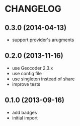 CHANGELOG
=========

0.3.0 (2014-04-13)
------------------

* support provider's arugments


0.2.0 (2013-11-16)
------------------

* use Geocoder 2.3.x
* use config file
* use singleton instead of share
* improve tests


0.1.0 (2013-09-16)
------------------

* add badges
* initial import

